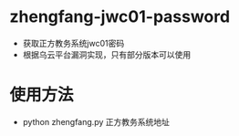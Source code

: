 # zhengfang-jwc01-password
* 获取正方教务系统jwc01密码
* 根据乌云平台漏洞实现，只有部分版本可以使用
# 使用方法
* python zhengfang.py 正方教务系统地址

